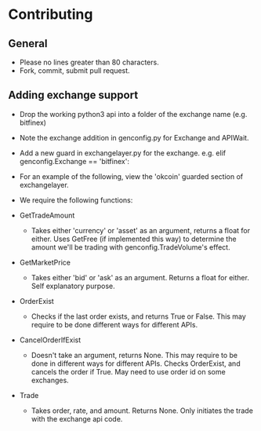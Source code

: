 Contributing
============

General
-------

-   Please no lines greater than 80 characters.
-   Fork, commit, submit pull request.

Adding exchange support
-----------------------

-   Drop the working python3 api into a folder of the exchange name
    (e.g. bitfinex)
-   Note the exchange addition in genconfig.py for Exchange and APIWait.
-   Add a new guard in exchangelayer.py for the exchange. e.g. elif
    genconfig.Exchange == 'bitfinex':
-   For an example of the following, view the 'okcoin' guarded section
    of exchangelayer.

-   We require the following functions:
-   GetTradeAmount
    -   Takes either 'currency' or 'asset' as an argument, returns a
        float for either. Uses GetFree (if implemented this way) to
        determine the amount we'll be trading with
        genconfig.TradeVolume's effect.
-   GetMarketPrice
    -   Takes either 'bid' or 'ask' as an argument. Returns a float for
        either. Self explanatory purpose.
-   OrderExist
    -   Checks if the last order exists, and returns True or False. This
        may require to be done different ways for different APIs.
-   CancelOrderIfExist
    -   Doesn't take an argument, returns None. This may require to be
        done in different ways for different APIs. Checks OrderExist,
        and cancels the order if True. May need to use order id on some
        exchanges.
-   Trade
    -   Takes order, rate, and amount. Returns None. Only initiates the
        trade with the exchange api code.
